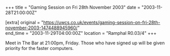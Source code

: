 +++
title = "Gaming Session on Fri 28th November 2003"
date = "2003-11-28T21:00:00Z"

[extra]
original = "https://uwcs.co.uk/events/gaming-session-on-fri-28th-november-2003-1474488945960/"    
end_time = "2003-11-29T04:00:00Z"
location = "Ramphal R0.03/4"
+++

Meet in The Bar at 21:00pm, Friday. Those who have signed up will be given priority for the faster computers.

